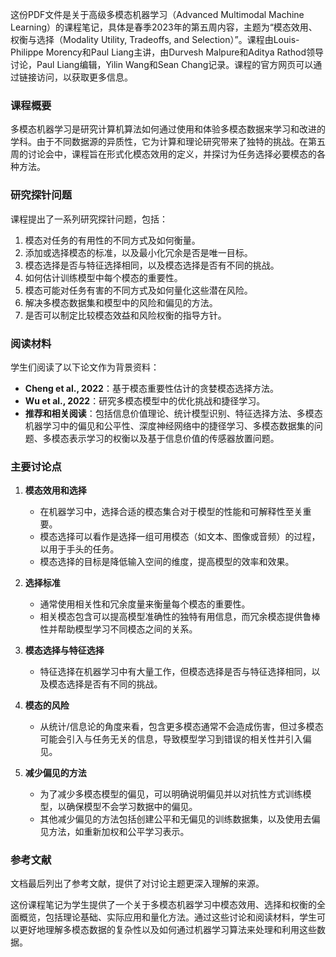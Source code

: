 这份PDF文件是关于高级多模态机器学习（Advanced Multimodal Machine Learning）的课程笔记，具体是春季2023年的第五周内容，主题为“模态效用、权衡与选择（Modality Utility, Tradeoffs, and Selection）”。课程由Louis-Philippe Morency和Paul Liang主讲，由Durvesh Malpure和Aditya Rathod领导讨论，Paul Liang编辑，Yilin Wang和Sean Chang记录。课程的官方网页可以通过链接访问，以获取更多信息。
### 课程概要
多模态机器学习是研究计算机算法如何通过使用和体验多模态数据来学习和改进的学科。由于不同数据源的异质性，它为计算和理论研究带来了独特的挑战。在第五周的讨论会中，课程旨在形式化模态效用的定义，并探讨为任务选择必要模态的各种方法。
### 研究探针问题
课程提出了一系列研究探针问题，包括：
1. 模态对任务的有用性的不同方式及如何衡量。
2. 添加或选择模态的标准，以及最小化冗余是否是唯一目标。
3. 模态选择是否与特征选择相同，以及模态选择是否有不同的挑战。
4. 如何估计训练模型中每个模态的重要性。
5. 模态可能对任务有害的不同方式及如何量化这些潜在风险。
6. 解决多模态数据集和模型中的风险和偏见的方法。
7. 是否可以制定比较模态效益和风险权衡的指导方针。

### 阅读材料
学生们阅读了以下论文作为背景资料：
- **Cheng et al., 2022**：基于模态重要性估计的贪婪模态选择方法。
- **Wu et al., 2022**：研究多模态模型中的优化挑战和捷径学习。
- **推荐和相关阅读**：包括信息价值理论、统计模型识别、特征选择方法、多模态机器学习中的偏见和公平性、深度神经网络中的捷径学习、多模态数据集的问题、多模态表示学习的权衡以及基于信息价值的传感器放置问题。

### 主要讨论点
1. **模态效用和选择**
   - 在机器学习中，选择合适的模态集合对于模型的性能和可解释性至关重要。
   - 模态选择可以看作是选择一组可用模态（如文本、图像或音频）的过程，以用于手头的任务。
   - 模态选择的目标是降低输入空间的维度，提高模型的效率和效果。

2. **选择标准**
   - 通常使用相关性和冗余度量来衡量每个模态的重要性。
   - 相关模态包含可以提高模型准确性的独特有用信息，而冗余模态提供鲁棒性并帮助模型学习不同模态之间的关系。

3. **模态选择与特征选择**
   - 特征选择在机器学习中有大量工作，但模态选择是否与特征选择相同，以及模态选择是否有不同的挑战。

4. **模态的风险**
   - 从统计/信息论的角度来看，包含更多模态通常不会造成伤害，但过多模态可能会引入与任务无关的信息，导致模型学习到错误的相关性并引入偏见。

5. **减少偏见的方法**
   - 为了减少多模态模型的偏见，可以明确说明偏见并以对抗性方式训练模型，以确保模型不会学习数据中的偏见。
   - 其他减少偏见的方法包括创建公平和无偏见的训练数据集，以及使用去偏见方法，如重新加权和公平学习表示。

### 参考文献
文档最后列出了参考文献，提供了对讨论主题更深入理解的来源。

这份课程笔记为学生提供了一个关于多模态机器学习中模态效用、选择和权衡的全面概览，包括理论基础、实际应用和量化方法。通过这些讨论和阅读材料，学生可以更好地理解多模态数据的复杂性以及如何通过机器学习算法来处理和利用这些数据。
